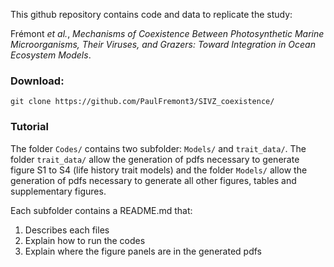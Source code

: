 This github repository contains code and data to replicate the study:

Frémont *et al.*, *Mechanisms of Coexistence Between Photosynthetic Marine Microorganisms, Their Viruses, and Grazers: Toward Integration in Ocean Ecosystem Models*.

### Download:
`git clone https://github.com/PaulFremont3/SIVZ_coexistence/`

### Tutorial
The folder `Codes/` contains two subfolder: `Models/` and `trait_data/`. The folder `trait_data/` allow the generation of pdfs necessary to generate figure S1 to S4 (life history trait models) and the folder `Models/` allow the generation of pdfs necessary to generate all other figures, tables and supplementary figures.

Each subfolder contains a README.md that:
1. Describes each files
2. Explain how to run the codes
3. Explain where the figure panels are in the generated pdfs
